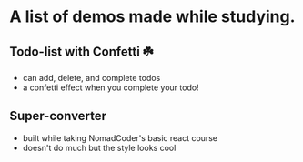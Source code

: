 # A list of demos made while studying.

## Todo-list with Confetti ☘️
* can add, delete, and complete todos
* a confetti effect when you complete your todo!

## Super-converter
* built while taking NomadCoder's basic react course
* doesn't do much but the style looks cool
